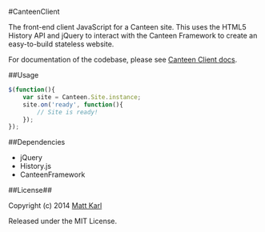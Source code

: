 #CanteenClient

The front-end client JavaScript for a Canteen site. This uses the HTML5 History API and jQuery to interact with the Canteen Framework to create an easy-to-build stateless website.

For documentation of the codebase, please see [Canteen Client docs](http://canteen.github.io/CanteenClient/).

##Usage

```js
$(function(){
	var site = Canteen.Site.instance;
	site.on('ready', function(){
		// Site is ready!
	});
});
```

##Dependencies

+ jQuery
+ History.js
+ CanteenFramework

##License##

Copyright (c) 2014 [Matt Karl](http://github.com/bigtimebuddy)

Released under the MIT License.